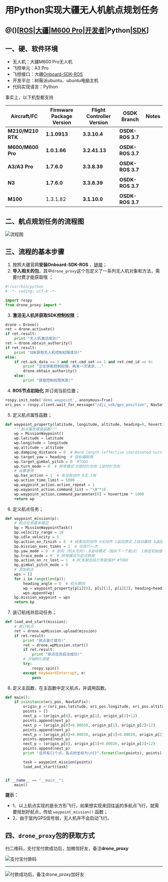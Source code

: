# 用Python实现大疆无人机航点规划任务

@()[[ROS](https://wiki.ros.org/)|[大疆](https://www.dji.com/cn)|[M600 Pro](https://www.dji.com/cn/matrice600-pro?site=brandsite&from=nav)|[开发者](https://developer.dji.com/cn/onboard-sdk/)|**Python**|[SDK](https://developer.dji.com/onboard-sdk/documentation/sample-doc/sample-setup.html#ros-onboard-computer)]
----------
## 一、硬、软件环境

- 无人机：大疆M600 Pro无人机
- 飞控单元：A3 Pro
- 飞控接口：大疆[Onboard-SDK-ROS](https://github.com/dji-sdk/Onboard-SDK-ROS)
- 开发平台：树莓派ubuntu、ubuntu电脑主机
- 代码实现语言：Python

事实上，以下机型都支持

| Aircraft/FC       | Firmware Package Version | Flight Controller Version | OSDK Branch                | Notes                                                                 |
|-------------------|--------------------------|---------------------------|----------------------------|-----------------------------------------------------------------------|
| **M210/M210 RTK** | **1.1.0913**             | **3.3.10.4**              | **OSDK-ROS 3.7**           |                                                                       |
|                   |                          |                           |                            |                                                                       |
| **M600/M600 Pro** | **1.0.1.66**             | **3.2.41.13**             | **OSDK-ROS 3.7**           |                                                                       |
|                   |                          |                           |                            |                                                                       |
| **A3/A3 Pro**     | **1.7.6.0**              | **3.3.8.39**              | **OSDK-ROS 3.7**           |                                                                       |
|                   |                          |                           |                            |                                                                       |
| **N3**            | **1.7.6.0**              | **3.3.8.39**              | **OSDK-ROS 3.7**           |                                                                       |
|                   |                          |                           |                            |                                                                       |
| **M100**          | 1.3.1.82                 | **3.1.10.0**              | **OSDK-ROS 3.7**           |                                                                       |

## 二、航点规划任务的流程图

![流程图](images/missions_sample_flowchart.png)

## 三、流程的基本步骤

 1. 按照大疆官网**安装Onboard-SDK-ROS** ，[链接](https://developer.dji.com/onboard-sdk/documentation/sample-doc/sample-setup.html#ros-onboard-computer)；
 2. **导入相关的包**，其中`drone_proxy`这个包定义了一系列无人机对象和方法，需要付费才能获取哦 ；
 
```python
#!/usr/bin/python
# -*- coding: utf-8 -*-

import rospy
from drone_proxy import *
```

 3.  **激活无人机并获取SDK控制权限** ；

```python
drone = Drone()
ret = drone.activate()
if ret.result:
    print "无人机激活成功!"
ret = drone.obtain_authority()
if ret.result:
    print "SDK获取无人机控制权限成功!"
else:
    if ret.ack_data == 3 and ret.cmd_set == 1 and ret.cmd_id == 0:
        print "正在获取控制权限，再发一次请求..."
        drone.obtain_authority()
    else:
        print "获取控制权限失败!"
```

 4.  **ROS节点初始化** 并订阅当前位置；

```python
rospy.init_node('demo_waypoint', anonymous=True) 
ori_pos = rospy.client.wait_for_message("/dji_sdk/gps_position", NavSatFix, 2) 
```

 5. 定义航点属性函数；

```python
def waypoint_property(latitude, longitude, altitude, heading=0, hovertime=5):
    """航点属性赋值函数"""
    wp = MissionWaypoint()
    wp.latitude = latitude
    wp.longitude = longitude
    wp.altitude = altitude
    wp.damping_distance = 0  # Bend length (effective coordinated turn mode only)
    wp.target_yaw = heading  # 目标偏航角
    wp.target_gimbal_pitch = 0  #TODO
    wp.turn_mode = 0  # 转弯模式 0顺时针方向 1逆时针方向
    # 设置悬停
    wp.has_action = 1  # 有没有动作 0无 1有
    wp.action_time_limit = 5000
    wp.waypoint_action.action_repeat = 1
    wp.waypoint_action.command_list = "\0"*16
    wp.waypoint_action.command_parameter[0] = hovertime * 1000
    return wp
```

 6. 定义航点任务；

```python
def waypoint_mission(p):
    # 航点任务基本描述
    bp = MissionWaypointTask()
    bp.velocity_range = 10
    bp.idle_velocity = 5
    bp.action_on_finish = 0  # 结束后的动作 0无动作 1返回原点 2自动着陆 3返回某点 4无尽模式，不退出
    bp.mission_exec_times = 1  # 仅执行一次
    bp.yaw_mode = 0  # 航向（机头方向） 0自动模式（指向下一个航点） 1锁定初始值 2由遥控器控制 3采用航点的偏航角
    bp.trace_mode = 0  # 转弯模式为定点转弯
    bp.action_on_rc_lost = 1  # RC失联后执行失联保护 #TODO
    bp.gimbal_pitch_mode = 0  
    # 添加航点
    wps = []
    for i in range(len(p)):
        heading_angle = 0  # 机头朝向
        wp = waypoint_property(p[i][0], p[i][1], p[i][2], heading=heading_angle)
        wps.append(wp)
    bp.mission_waypoint = wps
    return bp
```

 7. 装订航线并启动任务；

```python
def load_and_start(mission):
    # 装订航点
    ret = drone.wpMission.upload(mission)
    if ret.result:
        print "航点装订成功!"
        ret = drone.wpMission.start()
        if ret.result:
            print "航点任务启动成功!"
        # 开始ROS调度
        try:
            rospy.spin()
        except KeyboardInterrupt, e:
            pass
```

 8. 定义主函数，在主函数中定义航点，并调用函数。

```python
def main():
    if isinstance(ori_pos, NavSatFix):
        origin_p = (ori_pos.latitude, ori_pos.longitude, ori_pos.altitude)
        points = []
        next_p = (origin_p[0], origin_p[1], origin_p[2]+12)
        points.append(next_p)
        next_p = (origin_p[0]+0.00030, origin_p[1], origin_p[2]+12)
        points.append(next_p)
        next_p = (origin_p[0]+0.00030, origin_p[1]+0.00020, origin_p[2]+12)
        points.append(next_p)
        next_p = (origin_p[0], origin_p[1]+0.00020, origin_p[2]+12)
        points.append(next_p)
        print "总共有{}个点，各点的坐标为\n{}".format(len(points), points)

        task = waypoint_mission(points)
        load_and_start(task)


if __name__ == "__main__":
    main()

```

**提示：**
- 1、以上航点实现的是长方形飞行，如果想实现来回往返的多航点飞行，就需要规划好航点，传给 `waypoint_mission()` 函数；
- 2、由于室内GPS信号弱，无人机并不会启动飞行。

## 四、`drone_proxy`包的获取方式

扫二维码，支付宝付款成功后，加微信好友，备注**drone_proxy**

![支付宝付款码](images/pay_qrcode.jpg)

---

![付款成功后，备注drone_proxy加好友](images/add_friends.jpg)
